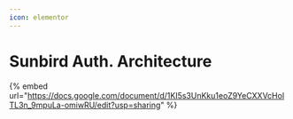 ```yaml
---
icon: elementor
---
```


# Sunbird Auth. Architecture



{% embed url="https://docs.google.com/document/d/1KI5s3UnKku1eoZ9YeCXXVcHolTL3n_9mpuLa-omiwRU/edit?usp=sharing" %}
